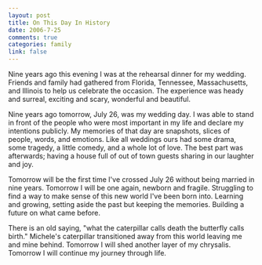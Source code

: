 ```yaml
--- 
layout: post
title: On This Day In History
date: 2006-7-25
comments: true
categories: family
link: false
---
```

Nine years ago this evening I was at the rehearsal dinner for my wedding. Friends and family had gathered from Florida, Tennessee, Massachusetts, and Illinois to help us celebrate the occasion. The experience was heady and surreal, exciting and scary, wonderful and beautiful.

Nine years ago tomorrow, July 26, was my wedding day. I was able to stand in front of the people who were most important in my life and declare my intentions publicly. My memories of that day are snapshots, slices of people, words, and emotions. Like all weddings ours had some drama, some tragedy, a little comedy, and a whole lot of love. The best part was afterwards; having a house full of out of town guests sharing in our laughter and joy.

Tomorrow will be the first time I've crossed July 26 without being married in nine years. Tomorrow I will be one again, newborn and fragile. Struggling to find a way to make sense of this new world I've been born into. Learning and growing, setting aside the past but keeping the memories. Building a future on what came before.

There is an old saying, "what the caterpillar calls death the butterfly calls birth." Michele's caterpillar transitioned away from this world leaving me and mine behind. Tomorrow I will shed another layer of my chrysalis. Tomorrow I will continue my journey through life.
